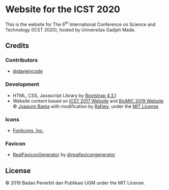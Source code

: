 # Website for the ICST 2020

This is the website for The 6<sup>th</sup> International Conference on Science and Technology (ICST 2020), hosted by Universitas Gadjah Mada.

## Credits

### Contributors

+ [@davieiycode](https://github.com/davieiycode)

### Development

+ HTML, CSS, Javascript Library by [Bootstrap 4.3.1](https://getbootstrap.com/docs/4.3/)
+ Website content based on [ICST 2017 Website](https://github.com/jaybaeta/icst-2017) and [BioMIC 2019 Website](https://github.com/bppugm/biomic-2019) © [Joaquim Baeta](https://github.com/jaybaeta/) with modification by [Rafieiy](https://github.com/davieiycode/), under the [MIT License](https://github.com/jaybaeta/icst-2017/blob/master/LICENSE.md)

### Icons

+ [Fonticons, Inc.](https://fontawesome.com/)

### Favicon

+ [RealFaviconGenerator](http://realfavicongenerator.net/) by [@realfavicongenerator](https://github.com/realfavicongenerator)

## License

© 2019 Badan Penerbit dan Publikasi UGM under the MIT License.
